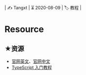 | ✍️ Tangxt | ⏳ 2020-08-09 | 🏷️ 教程 |

# Resource

## ★资源

- [官网英文](https://www.typescriptlang.org/)、[官网中文](https://www.typescriptlang.org/zh/)
- [TypeScript 入门教程](https://ts.xcatliu.com/)